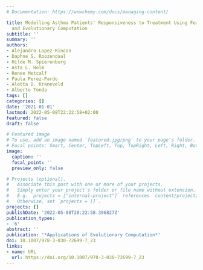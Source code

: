 ```yaml
---
# Documentation: https://wowchemy.com/docs/managing-content/

title: Modelling Asthma Patients' Responsiveness to Treatment Using Feature Selection
  and Evolutionary Computation
subtitle: ''
summary: ''
authors:
- Alejandro Lopez-Rincon
- Daphne S. Roozendaal
- Hilde M. Spierenburg
- Asta L. Holm
- Renee Metcalf
- Paula Perez-Pardo
- Aletta D. Kraneveld
- Alberto Tonda
tags: []
categories: []
date: '2021-01-01'
lastmod: 2022-05-08T22:22:58+02:00
featured: false
draft: false

# Featured image
# To use, add an image named `featured.jpg/png` to your page's folder.
# Focal points: Smart, Center, TopLeft, Top, TopRight, Left, Right, BottomLeft, Bottom, BottomRight.
image:
  caption: ''
  focal_point: ''
  preview_only: false

# Projects (optional).
#   Associate this post with one or more of your projects.
#   Simply enter your project's folder or file name without extension.
#   E.g. `projects = ["internal-project"]` references `content/project/deep-learning/index.md`.
#   Otherwise, set `projects = []`.
projects: []
publishDate: '2022-05-08T20:22:58.396827Z'
publication_types:
- '6'
abstract: ''
publication: '*Applications of Evolutionary Computation*'
doi: 10.1007/978-3-030-72699-7_23
links:
- name: URL
  url: https://doi.org/10.1007/978-3-030-72699-7_23
---
```


